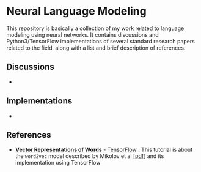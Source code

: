 # Neural Language Modeling
This repository is basically a collection of my work related to language modeling using neural networks.
It contains discussions and Python3/TensorFlow implementations of several standard research papers related to the field, along with a list and brief description of references.

## Discussions
*
## Implementations
*
## References
* [**Vector Representations of Words** - TensorFlow](https://www.tensorflow.org/tutorials/word2vec) : This tutorial is about the `word2vec` model described by Mikolov et al \[[pdf](References/word_embeddings_mikolov.pdf)] and its implementation using TensorFlow 
